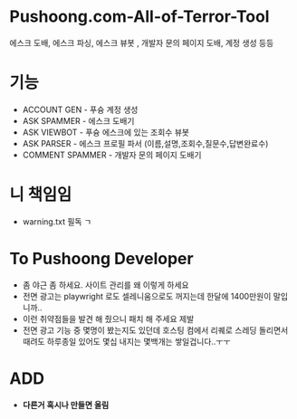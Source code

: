 # Pushoong.com-All-of-Terror-Tool
에스크 도배, 에스크 파싱, 에스크 뷰봇 , 개발자 문의 페이지 도배, 계정 생성 등등


# 기능
- ACCOUNT GEN - 푸슝 계정 생성
- ASK SPAMMER - 에스크 도배기
- ASK VIEWBOT - 푸슝 에스크에 있는 조회수 뷰봇
- ASK PARSER - 에스크 프로필 파서 (이름,설명,조회수,질문수,답변완료수)
- COMMENT SPAMMER - 개발자 문의 페이지 도배기

# 니 책임임
- warning.txt 필독 ㄱ

# To Pushoong Developer

- 좀 야근 좀 하세요. 사이트 관리를 왜 이렇게 하세요 
- 전면 광고는 playwright 로도 셀레니움으로도 꺼지는데 한달에 1400만원이 말입니까..
- 이런 취약점들을 발견 해 줬으니 패치 해 주세요 제발 
- 전면 광고 기능 중 몇명이 봤는지도 있던데 호스팅 컴에서 리퀘로 스레딩 돌리면서 때려도 하루종일 있어도 몇십 내지는 몇백개는 쌓일겁니다..ㅜㅜ

# ADD

- **다른거 혹시나 만들면 올림** 
